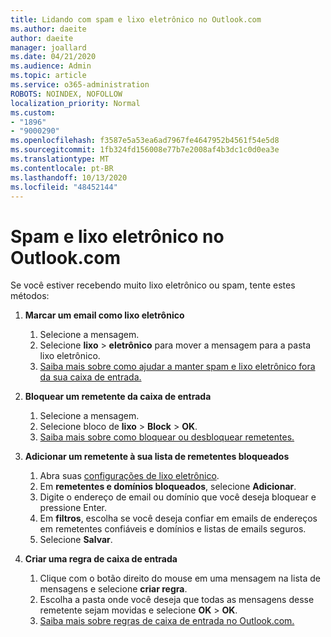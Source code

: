 ```yaml
---
title: Lidando com spam e lixo eletrônico no Outlook.com
ms.author: daeite
author: daeite
manager: joallard
ms.date: 04/21/2020
ms.audience: Admin
ms.topic: article
ms.service: o365-administration
ROBOTS: NOINDEX, NOFOLLOW
localization_priority: Normal
ms.custom:
- "1896"
- "9000290"
ms.openlocfilehash: f3587e5a53ea6ad7967fe4647952b4561f54e5d8
ms.sourcegitcommit: 1fb324fd156008e77b7e2008af4b3dc1c0d0ea3e
ms.translationtype: MT
ms.contentlocale: pt-BR
ms.lasthandoff: 10/13/2020
ms.locfileid: "48452144"
---
```

# <a name="spam-and-junk-email-in-outlookcom"></a>Spam e lixo eletrônico no Outlook.com

Se você estiver recebendo muito lixo eletrônico ou spam, tente estes métodos:

1. **Marcar um email como lixo eletrônico**
    1. Selecione a mensagem.
    1. Selecione **lixo**  >  **eletrônico** para mover a mensagem para a pasta lixo eletrônico.
    1. [Saiba mais sobre como ajudar a manter spam e lixo eletrônico fora da sua caixa de entrada.](https://support.office.com/article/a3ece97b-82f8-4a5e-9ac3-e92fa6427ae4?wt.mc_id=Office_Outlook_com_Alchemy)

1. **Bloquear um remetente da caixa de entrada**
    1. Selecione a mensagem.
    1. Selecione bloco de **lixo**  >  **Block**  >  **OK**.
    1. [Saiba mais sobre como bloquear ou desbloquear remetentes.](https://support.office.com/article/afba1c94-77bb-4f50-8b85-057cf52f4d5e?wt.mc_id=Office_Outlook_com_Alchemy)

1. **Adicionar um remetente à sua lista de remetentes bloqueados**
    1. Abra suas [configurações de lixo eletrônico](https://outlook.live.com/mail/options/mail/junkEmail/blockedSendersAndDomainsV2).
    1. Em **remetentes e domínios bloqueados**, selecione **Adicionar**.
    1. Digite o endereço de email ou domínio que você deseja bloquear e pressione Enter.
    1. Em **filtros**, escolha se você deseja confiar em emails de endereços em remetentes confiáveis e domínios e listas de emails seguros.
    1. Selecione **Salvar**.

1. **Criar uma regra de caixa de entrada**
    1. Clique com o botão direito do mouse em uma mensagem na lista de mensagens e selecione **criar regra**.
    1. Escolha a pasta onde você deseja que todas as mensagens desse remetente sejam movidas e selecione **OK**  >  **OK**.
    1. [Saiba mais sobre regras de caixa de entrada no Outlook.com.](https://support.office.com/article/4b094371-a5d7-49bd-8b1b-4e4896a7cc5d?wt.mc_id=Office_Outlook_com_Alchemy)
